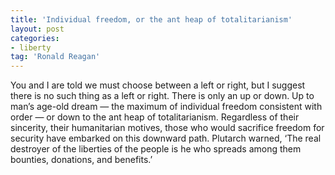 ```yaml
---
title: 'Individual freedom, or the ant heap of totalitarianism'
layout: post
categories:
- liberty
tag: 'Ronald Reagan'
---
```


You and I are told we must choose between a left or right, but I suggest there is no such thing as a left or right. There is only an up or down. Up to man’s age-old dream — the maximum of individual freedom consistent with order — or down to the ant heap of totalitarianism. Regardless of their sincerity, their humanitarian motives, those who would sacrifice freedom for security have embarked on this downward path. Plutarch warned, ‘The real destroyer of the liberties of the people is he who spreads among them bounties, donations, and benefits.’